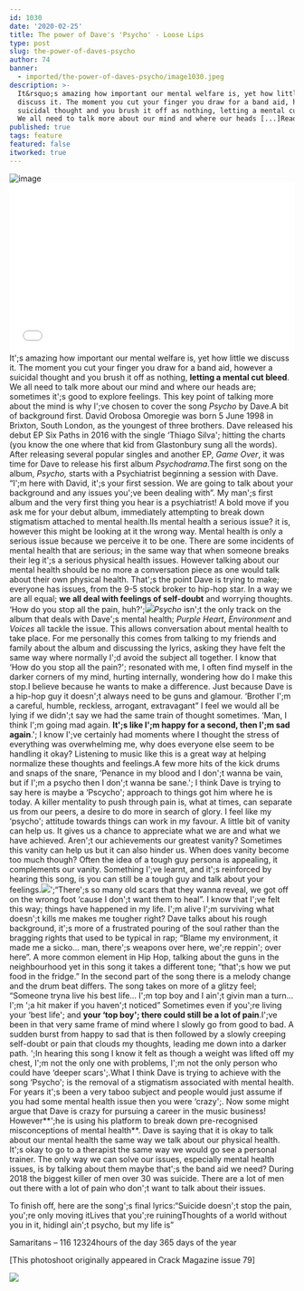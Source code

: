 ```yaml
---
id: 1030
date: '2020-02-25'
title: The power of Dave's 'Psycho' - Loose Lips
type: post
slug: the-power-of-daves-psycho
author: 74
banner:
  - imported/the-power-of-daves-psycho/image1030.jpeg
description: >-
  It&rsquo;s amazing how important our mental welfare is, yet how little we
  discuss it. The moment you cut your finger you draw for a band aid, however a
  suicidal thought and you brush it off as nothing, letting a mental cut bleed.
  We all need to talk more about our mind and where our heads [...]Read More...
published: true
tags: feature
featured: false
itworked: true
---
```

![image](../imported/the-power-of-daves-psycho/image1030.jpeg)<iframe width='100%' height='300' scrolling='no' frameborder='no' allow='autoplay' src='//www.youtube.com/embed/FEcersXfWAc?wmode=opaque'></iframe>It';s amazing how important our mental welfare is, yet how little we discuss it. The moment you cut your finger you draw for a band aid, however a suicidal thought and you brush it off as nothing, **letting a mental cut bleed**. We all need to talk more about our mind and where our heads are; sometimes it';s good to explore feelings. This key point of talking more about the mind is why I';ve chosen to cover the song _Psycho_ by Dave.A bit of background first. David Orobosa Omoregie was born 5 June 1998 in Brixton, South London, as the youngest of three brothers. Dave released his debut EP Six Paths in 2016 with the single ‘Thiago Silva'; hitting the charts (you know the one where that kid from Glastonbury sung all the words). After releasing several popular singles and another EP, _Game Over_, it was time for Dave to release his first album _Psychodrama_.The first song on the album, _Psycho,_ starts with a Psychiatrist beginning a session with Dave. “I';m here with David, it';s your first session. We are going to talk about your background and any issues you';ve been dealing with”. My man';s first album and the very first thing you hear is a psychiatrist! A bold move if you ask me for your debut album, immediately attempting to break down stigmatism attached to mental health.IIs mental health a serious issue? it is, however this might be looking at it the wrong way. Mental health is only a serious issue because we perceive it to be one. There are some incidents of mental health that are serious; in the same way that when someone breaks their leg it';s a serious physical health issues. However talking about our mental health should be no more a conversation piece as one would talk about their own physical health. That';s the point Dave is trying to make; everyone has issues, from the 9-5 stock broker to hip-hop star. In a way we are all equal; **we all deal with feelings of self-doubt** and worrying thoughts. ‘How do you stop all the pain, huh?';![](/wp-content/uploads/live/img/wysiwyg/5e56521827956.jpg)_Psycho_ isn';t the only track on the album that deals with Dave';s mental health; _Purple Heart_, _Environment_ and _Voices_ all tackle the issue. This allows conversation about mental health to take place. For me personally this comes from talking to my friends and family about the album and discussing the lyrics, asking they have felt the same way where normally I';d avoid the subject all together. I know that ‘How do you stop all the pain?'; resonated with me, I often find myself in the darker corners of my mind, hurting internally, wondering how do I make this stop.I believe because he wants to make a difference. Just because Dave is a hip-hop guy it doesn';t always need to be guns and glamour. ‘Brother I';m a careful, humble, reckless, arrogant, extravagant” I feel we would all be lying if we didn';t say we had the same train of thought sometimes. ‘Man, I think I';m going mad again. **It';s like I';m happy for a second, then I';m sad again**.'; I know I';ve certainly had moments where I thought the stress of everything was overwhelming me, why does everyone else seem to be handling it okay? Listening to music like this is a great way at helping normalize these thoughts and feelings.A few more hits of the kick drums and snaps of the snare, ‘Penance in my blood and I don';t wanna be vain, but if I';m a psycho then I don';t wanna be sane.'; I think Dave is trying to say here is maybe a ‘Pscycho'; approach to things got him where he is today. A killer mentality to push through pain is, what at times, can separate us from our peers, a desire to do more in search of glory. I feel like my ‘psycho'; attitude towards things can work in my favour. A little bit of vanity can help us. It gives us a chance to appreciate what we are and what we have achieved. Aren';t our achievements our greatest vanity? Sometimes this vanity can help us but it can also hinder us. When does vanity become too much though? Often the idea of a tough guy persona is appealing, it complements our vanity. Something I';ve learnt, and it';s reinforced by hearing this song, is you can still be a tough guy and talk about your feelings.![](/wp-content/uploads/live/img/wysiwyg/5e56523d923b3.jpg)';“There';s so many old scars that they wanna reveal, we got off on the wrong foot ‘cause I don';t want them to heal”. I know that I';ve felt this way; things have happened in my life. I';m alive I';m surviving what doesn';t kills me makes me tougher right? Dave talks about his rough background, it';s more of a frustrated pouring of the soul rather than the bragging rights that used to be typical in rap; “Blame my environment, it made me a sicko… man, there';s weapons over here, we';re reppin'; over here”. A more common element in Hip Hop, talking about the guns in the neighbourhood yet in this song it takes a different tone; “that';s how we put food in the fridge.” In the second part of the song there is a melody change and the drum beat differs. The song takes on more of a glitzy feel; “Someone tryna live his best life… I';m top boy and I ain';t givin man a turn… I';m ';a hit maker if you haven';t noticed” Sometimes even if you';re living your ‘best life'; and **your ‘top boy'; there could still be a lot of pain**.I';ve been in that very same frame of mind where I slowly go from good to bad. A sudden burst from happy to sad that is then followed by a slowly creeping self-doubt or pain that clouds my thoughts, leading me down into a darker path. ';In hearing this song I know it felt as though a weight was lifted off my chest, I';m not the only one with problems, I';m not the only person who could have ‘deeper scars';.What I think Dave is trying to achieve with the song ‘Psycho'; is the removal of a stigmatism associated with mental health. For years it';s been a very taboo subject and people would just assume if you had some mental health issue then you were ‘crazy';. Now some might argue that Dave is crazy for pursuing a career in the music business! However**';he is using his platform to break down pre-recognised misconceptions of mental health**. Dave is saying that it is okay to talk about our mental health the same way we talk about our physical health. It';s okay to go to a therapist the same way we would go see a personal trainer. The only way we can solve our issues, especially mental health issues, is by talking about them maybe that';s the band aid we need? During 2018 the biggest killer of men over 30 was suicide. There are a lot of men out there with a lot of pain who don';t want to talk about their issues.

To finish off, here are the song';s final lyrics:“Suicide doesn';t stop the pain, you';re only moving itLives that you';re ruiningThoughts of a world without you in it, hidingI ain';t psycho, but my life is”

Samaritans – 116 12324hours of the day 365 days of the year

\[This photoshoot originally appeared in Crack Magazine issue 79\]

![](/wp-content/uploads/live/img/wysiwyg/5e56525de5715.jpg)